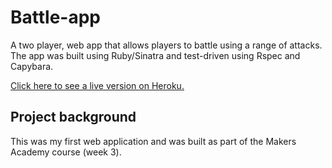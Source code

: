 Battle-app
=================
A two player, web app that allows players to battle using a range of attacks. The app was built using Ruby/Sinatra and test-driven using Rspec and Capybara.

[Click here to see a live version on Heroku.](https://github.com/appflare/flare)

Project background
-----
This was my first web application and was built as part of the Makers Academy course (week 3).
